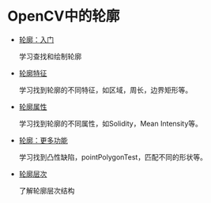 # OpenCV中的轮廓

*   [轮廓：入门](../../d4/d73/tutorial_py_contours_begin.html)

    学习查找和绘制轮廓

*   [轮廓特征](../../dd/d49/tutorial_py_contour_features.html)

    学习找到轮廓的不同特征，如区域，周长，边界矩形等。

*   [轮廓属性](../../d1/d32/tutorial_py_contour_properties.html)

    学习找到轮廓的不同属性，如Solidity，Mean Intensity等。

*   [轮廓：更多功能](../../d5/d45/tutorial_py_contours_more_functions.html)

    学习找到凸性缺陷，pointPolygonTest，匹配不同的形状等。

*   [轮廓层次](../../d9/d8b/tutorial_py_contours_hierarchy.html)

    了解轮廓层次结构
